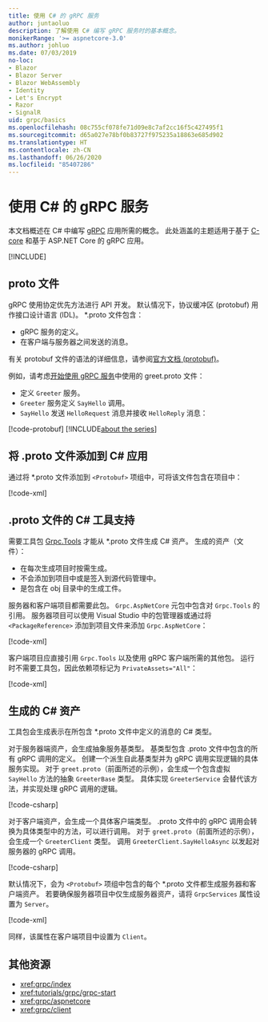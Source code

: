 ```yaml
---
title: 使用 C# 的 gRPC 服务
author: juntaoluo
description: 了解使用 C# 编写 gRPC 服务时的基本概念。
monikerRange: '>= aspnetcore-3.0'
ms.author: johluo
ms.date: 07/03/2019
no-loc:
- Blazor
- Blazor Server
- Blazor WebAssembly
- Identity
- Let's Encrypt
- Razor
- SignalR
uid: grpc/basics
ms.openlocfilehash: 08c755cf078fe71d09e8c7af2cc16f5c427495f1
ms.sourcegitcommit: d65a027e78bf0b83727f975235a18863e685d902
ms.translationtype: HT
ms.contentlocale: zh-CN
ms.lasthandoff: 06/26/2020
ms.locfileid: "85407286"
---
```

# <a name="grpc-services-with-c"></a>使用 C\# 的 gRPC 服务

本文档概述在 C# 中编写 [gRPC](https://grpc.io/docs/guides/) 应用所需的概念。 此处涵盖的主题适用于基于 [C-core](https://grpc.io/blog/grpc-stacks) 和基于 ASP.NET Core 的 gRPC 应用。

[!INCLUDE[](~/includes/gRPCazure.md)]

## <a name="proto-file"></a>proto 文件

gRPC 使用协定优先方法进行 API 开发。 默认情况下，协议缓冲区 (protobuf) 用作接口设计语言 (IDL)。 \*.proto 文件包含：

* gRPC 服务的定义。
* 在客户端与服务器之间发送的消息。

有关 protobuf 文件的语法的详细信息，请参阅[官方文档 (protobuf)](https://developers.google.com/protocol-buffers/docs/proto3)。

例如，请考虑[开始使用 gRPC 服务](xref:tutorials/grpc/grpc-start)中使用的 greet.proto 文件：

* 定义 `Greeter` 服务。
* `Greeter` 服务定义 `SayHello` 调用。
* `SayHello` 发送 `HelloRequest` 消息并接收 `HelloReply` 消息：

[!code-protobuf[](~/tutorials/grpc/grpc-start/sample/GrpcGreeter/Protos/greet.proto)]
[!INCLUDE[about the series](~/includes/code-comments-loc.md)]

## <a name="add-a-proto-file-to-a-c-app"></a>将 .proto 文件添加到 C\# 应用

通过将 \*.proto 文件添加到 `<Protobuf>` 项组中，可将该文件包含在项目中：

[!code-xml[](~/tutorials/grpc/grpc-start/sample/GrpcGreeter/GrpcGreeter.csproj?highlight=2&range=7-9)]

## <a name="c-tooling-support-for-proto-files"></a>.proto 文件的 C# 工具支持

需要工具包 [Grpc.Tools](https://www.nuget.org/packages/Grpc.Tools/) 才能从 \*.proto 文件生成 C# 资产。 生成的资产（文件）：

* 在每次生成项目时按需生成。
* 不会添加到项目中或是签入到源代码管理中。
* 是包含在 obj 目录中的生成工件。

服务器和客户端项目都需要此包。 `Grpc.AspNetCore` 元包中包含对 `Grpc.Tools` 的引用。 服务器项目可以使用 Visual Studio 中的包管理器或通过将 `<PackageReference>` 添加到项目文件来添加 `Grpc.AspNetCore`：

[!code-xml[](~/tutorials/grpc/grpc-start/sample/GrpcGreeter/GrpcGreeter.csproj?highlight=1&range=12)]

客户端项目应直接引用 `Grpc.Tools` 以及使用 gRPC 客户端所需的其他包。 运行时不需要工具包，因此依赖项标记为 `PrivateAssets="All"`：

[!code-xml[](~/tutorials/grpc/grpc-start/sample/GrpcGreeterClient/GrpcGreeterClient.csproj?highlight=3&range=9-11)]

## <a name="generated-c-assets"></a>生成的 C# 资产

工具包会生成表示在所包含 \*.proto 文件中定义的消息的 C# 类型。

对于服务器端资产，会生成抽象服务基类型。 基类型包含 .proto 文件中包含的所有 gRPC 调用的定义。 创建一个派生自此基类型并为 gRPC 调用实现逻辑的具体服务实现。 对于 `greet.proto`（前面所述的示例），会生成一个包含虚拟 `SayHello` 方法的抽象 `GreeterBase` 类型。 具体实现 `GreeterService` 会替代该方法，并实现处理 gRPC 调用的逻辑。

[!code-csharp[](~/tutorials/grpc/grpc-start/sample/GrpcGreeter/Services/GreeterService.cs?name=snippet)]

对于客户端资产，会生成一个具体客户端类型。 .proto 文件中的 gRPC 调用会转换为具体类型中的方法，可以进行调用。 对于 `greet.proto`（前面所述的示例），会生成一个 `GreeterClient` 类型。 调用 `GreeterClient.SayHelloAsync` 以发起对服务器的 gRPC 调用。

[!code-csharp[](~/tutorials/grpc/grpc-start/sample/GrpcGreeterClient/Program.cs?name=snippet)]

默认情况下，会为 `<Protobuf>` 项组中包含的每个 \*.proto 文件都生成服务器和客户端资产。 若要确保服务器项目中仅生成服务器资产，请将 `GrpcServices` 属性设置为 `Server`。

[!code-xml[](~/tutorials/grpc/grpc-start/sample/GrpcGreeter/GrpcGreeter.csproj?highlight=2&range=7-9)]

同样，该属性在客户端项目中设置为 `Client`。

## <a name="additional-resources"></a>其他资源

* <xref:grpc/index>
* <xref:tutorials/grpc/grpc-start>
* <xref:grpc/aspnetcore>
* <xref:grpc/client>
